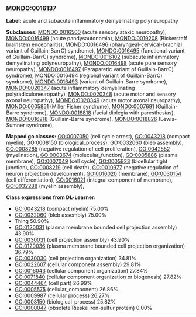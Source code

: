 
### [MONDO:0016137](http://purl.obolibrary.org/obo/MONDO_0016137)
**Label:** acute and subacute inflammatory demyelinating polyneuropathy

**Subclasses:** [MONDO:0016500](http://purl.obolibrary.org/obo/MONDO_0016500) (acute sensory ataxic neuropathy), [MONDO:0016499](http://purl.obolibrary.org/obo/MONDO_0016499) (acute pandysautonomia), [MONDO:0019208](http://purl.obolibrary.org/obo/MONDO_0019208) (Bickerstaff brainstem encephalitis), [MONDO:0016496](http://purl.obolibrary.org/obo/MONDO_0016496) (pharyngeal-cervical-brachial variant of Guillain-BarrC) syndrome), [MONDO:0016495](http://purl.obolibrary.org/obo/MONDO_0016495) (functional variant of Guillain-BarrC) syndrome), [MONDO:0016102](http://purl.obolibrary.org/obo/MONDO_0016102) (subacute inflammatory demyelinating polyneuropathy), [MONDO:0016498](http://purl.obolibrary.org/obo/MONDO_0016498) (acute pure sensory neuropathy), [MONDO:0016497](http://purl.obolibrary.org/obo/MONDO_0016497) (Paraparetic variant of Guillain-BarrC) syndrome), [MONDO:0016494](http://purl.obolibrary.org/obo/MONDO_0016494) (regional variant of Guillain-BarrC) syndrome), [MONDO:0016493](http://purl.obolibrary.org/obo/MONDO_0016493) (variant of Guillain-Barre syndrome), [MONDO:0020347](http://purl.obolibrary.org/obo/MONDO_0020347) (acute inflammatory demyelinating polyradiculoneuropathy), [MONDO:0020348](http://purl.obolibrary.org/obo/MONDO_0020348) (acute motor and sensory axonal neuropathy), [MONDO:0020349](http://purl.obolibrary.org/obo/MONDO_0020349) (acute motor axonal neuropathy), [MONDO:0005851](http://purl.obolibrary.org/obo/MONDO_0005851) (Miller Fisher syndrome), [MONDO:0007691](http://purl.obolibrary.org/obo/MONDO_0007691) (Guillain-Barre syndrome), [MONDO:0018818](http://purl.obolibrary.org/obo/MONDO_0018818) (facial diplegia with paresthesias), [MONDO:0016218](http://purl.obolibrary.org/obo/MONDO_0016218) (Guillain-Barre syndrome), [MONDO:0018826](http://purl.obolibrary.org/obo/MONDO_0018826) (Lewis-Sumner syndrome), 

**Mapped go classes:** [GO:0007050](http://purl.obolibrary.org/obo/GO_0007050) (cell cycle arrest), [GO:0043218](http://purl.obolibrary.org/obo/GO_0043218) (compact myelin), [GO:0008150](http://purl.obolibrary.org/obo/GO_0008150) (biological_process), [GO:0032060](http://purl.obolibrary.org/obo/GO_0032060) (bleb assembly), [GO:0008285](http://purl.obolibrary.org/obo/GO_0008285) (negative regulation of cell proliferation), [GO:0042552](http://purl.obolibrary.org/obo/GO_0042552) (myelination), [GO:0003674](http://purl.obolibrary.org/obo/GO_0003674) (molecular_function), [GO:0005886](http://purl.obolibrary.org/obo/GO_0005886) (plasma membrane), [GO:0007049](http://purl.obolibrary.org/obo/GO_0007049) (cell cycle), [GO:0005923](http://purl.obolibrary.org/obo/GO_0005923) (bicellular tight junction), [GO:0008219](http://purl.obolibrary.org/obo/GO_0008219) (cell death), [GO:0010977](http://purl.obolibrary.org/obo/GO_0010977) (negative regulation of neuron projection development), [GO:0016020](http://purl.obolibrary.org/obo/GO_0016020) (membrane), [GO:0030154](http://purl.obolibrary.org/obo/GO_0030154) (cell differentiation), [GO:0016021](http://purl.obolibrary.org/obo/GO_0016021) (integral component of membrane), [GO:0032288](http://purl.obolibrary.org/obo/GO_0032288) (myelin assembly), 

**Class expressions from DL-Learner:**

- [GO:0043218](http://purl.obolibrary.org/obo/GO_0043218) (compact myelin) 75.00%
- [GO:0032060](http://purl.obolibrary.org/obo/GO_0032060) (bleb assembly) 75.00%
- Thing 50.90%
- [GO:0120031](http://purl.obolibrary.org/obo/GO_0120031) (plasma membrane bounded cell projection assembly) 43.90%
- [GO:0030031](http://purl.obolibrary.org/obo/GO_0030031) (cell projection assembly) 43.90%
- [GO:0120036](http://purl.obolibrary.org/obo/GO_0120036) (plasma membrane bounded cell projection organization) 36.79%
- [GO:0030030](http://purl.obolibrary.org/obo/GO_0030030) (cell projection organization) 34.81%
- [GO:0022607](http://purl.obolibrary.org/obo/GO_0022607) (cellular component assembly) 29.81%
- [GO:0016043](http://purl.obolibrary.org/obo/GO_0016043) (cellular component organization) 27.84%
- [GO:0071840](http://purl.obolibrary.org/obo/GO_0071840) (cellular component organization or biogenesis) 27.82%
- [GO:0044464](http://purl.obolibrary.org/obo/GO_0044464) (cell part) 26.99%
- [GO:0005575](http://purl.obolibrary.org/obo/GO_0005575) (cellular_component) 26.86%
- [GO:0009987](http://purl.obolibrary.org/obo/GO_0009987) (cellular process) 26.27%
- [GO:0008150](http://purl.obolibrary.org/obo/GO_0008150) (biological_process) 25.82%
- [GO:0000047](http://purl.obolibrary.org/obo/GO_0000047) (obsolete Rieske iron-sulfur protein) 0.00%


